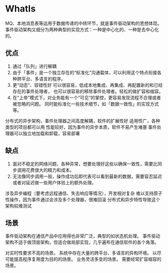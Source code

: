 # WhatIs
MQ、本地消息表等运用于数据传递的中转环节，就是事件驱动架构的思想体现。
事件驱动架构又细分为两种典型的实现方式：一种是中心化的、一种是去中心化的。

## 优点
1. 通过「队列」进行解耦
2. 由于「事件」是一个独立存在的“标准化”沟通载体，可以利用这个特点衔接各种跨平台、多语言的程序。
3. 更“动态”、容错性好
  可以很容易，低成本地集成、再集成、再配置新的和已经存在的事件处理者，
  也可以很容易的移除事件处理者。轻松的做扩容和缩容。
4. 在“上帝”模式下，对业务能有一个“可见”的掌控，更容易发现流程不合理或者被忽略的问题。
  同时能标准化一些技术细节，如「数据一致性」的实现方式等。

分布式的异步架构，事件处理器之间高度解耦，软件的扩展性好
适用性广，各种类型的项目都可以用
性能较好，因为事件的异步本质，软件不易产生堵塞
事件处理器可以独立地加载和卸载，容易部署

## 缺点
1. 面对不稳定的网络问题、各种异常，想要处理好这些以确保一致性，需要比同步调用花费很大的精力和成本。
2. 无法像同步调用一般，操作成功后即代表可以看到最新的数据，需要容忍延迟或者对延迟做一些用户体验上的额外处理。

涉及异步编程（要考虑远程通信、失去响应等情况），开发相对复杂
难以支持原子性操作，因为事件通过会涉及多个处理器，很难回滚
分布式和异步特性导致这个架构较难测试

## 场景
事件驱动架构在通信产品中应用得也非常广泛，典型的如状态机处理。
事件驱动架构不适于做顶层架构，但适合做局部实现，几乎遍布在通信软件的各个角落。

对实时性要求不高的场景。
系统中存在大量的跨平台、多语言的异构环境。
以尽可能提高程序复用度为目的的场景。
业务灵活多变的场景。
需要经常扩容缩容的场景。

